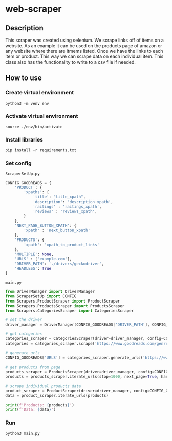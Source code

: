 # web-scraper
## Description
This scraper was created using selenium. We scrape links off of items on a website. 
As an example it can be used on the products page of amazon or any website where there are itmems listed.
Once we have the links to each item or product. This way we can scrape data on each individual item. 
This class also has the functionality to write to a csv file if needed.

## How to use
###  Create virtual environment
~~~
python3 -m venv env
~~~

###  Activate virtual environment
~~~
source ./env/bin/activate
~~~

### Install libraries
~~~
pip install -r requirements.txt
~~~

### Set config
`ScraperSetUp.py`
~~~python
CONFIG_GOODREADS = {
    'PRODUCT': {
        'xpaths': {
            'title': "title_xpath",
            'description': 'description_xpath',
            'raitings' : 'raitings_xpath',
            'reviews' : 'reviews_xpath',
        }
    },
    'NEXT_PAGE_BUTTON_XPATH': {
        'xpath' : 'next_button_xpath'
    },
    'PRODUCTS': {
        'xpath': 'xpath_to_product_links'
    },
    'MULTIPLE': None,
    'URLS' : ['example.com'],
    'DRIVER_PATH': './drivers/geckodriver',
    'HEADLESS': True
}
 ~~~

 `main.py`

 ~~~python
from DriverManager import DriverManager
from ScraperSetUp import CONFIG
from Scrapers.ProductScraper import ProductScraper
from Scrapers.ProductsScraper import ProductsScraper
from Scrapers.CategoriesScraper import CategoriesScraper

# set the driver
driver_manager = DriverManager(CONFIG_GOODREADS['DRIVER_PATH'], CONFIG_GOODREAD ['HEADLESS'])

# get categories
categories_scraper = CategoriesScraper(driver=driver_manager, config=CONFIG_GOODREADS)
categories = categories_scraper.scrape('https://www.goodreads.com/genres')
    
# generate urls
CONFIG_GOODREADS['URLS'] = categories_scraper.generate_urls('https://www.goodreads.com/search?page=99&q=%s&qid=x02cPlELXg&tab=books', categories)
    
# get products from page
products_scraper = ProductsScraper(driver=driver_manager, config=CONFIG_GOODREADS)
products = products_scraper.iterate_urls(stop=1000, next_page=True, handle_popup=True)

# scrape individual products data
product_scraper = ProductScraper(driver=driver_manager, config=CONFIG_GOODREADS)
data = product_scraper.iterate_urls(products)

print(f'Products: {products}')
print(f'Data: {data}')

 ~~~


### Run
~~~
python3 main.py
~~~


